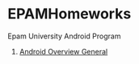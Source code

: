 # EPAMHomeworks
 Epam University Android Program
1. [Android Overview General](https://github.com/npogoncuk/EPAMHomeworks/tree/main/AndroidGeneralOverview#readme)
